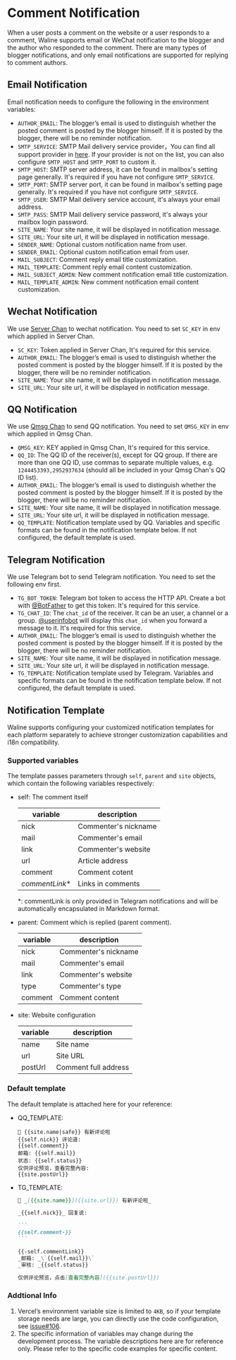 # Comment Notification

When a user posts a comment on the website or a user responds to a comment, Waline supports email or WeChat notification to the blogger and the author who responded to the comment. There are many types of blogger notifications, and only email notifications are supported for replying to comment authors.

## Email Notification

Email notification needs to configure the following in the environment variables:

- `AUTHOR_EMAIL`: The blogger’s email is used to distinguish whether the posted comment is posted by the blogger himself. If it is posted by the blogger, there will be no reminder notification.
- `SMTP_SERVICE`: SMTP Mail delivery service provider，You can find all support provider in [here](https://github.com/nodemailer/nodemailer/blob/master/lib/well-known/services.json). If your provider is not on the list, you can also configure `SMTP_HOST` and `SMTP_PORT` to custom it.
- `SMTP_HOST`: SMTP server address, it can be found in mailbox's setting page generally. It's required if you have not configure `SMTP_SERVICE`.
- `SMTP_PORT`: SMTP server port, it can be found in mailbox's setting page generally. It's required if you have not configure `SMTP_SERVICE`.
- `SMTP_USER`: SMTP Mail delivery service account, it's always your email address.
- `SMTP_PASS`: SMTP Mail delivery service password, it's always your mailbox login password.
- `SITE_NAME`: Your site name, it will be displayed in notification message.
- `SITE_URL`: Your site url, it will be displayed in notification message.
- `SENDER_NAME`: Optional custom notification name from user.
- `SENDER_EMAIL`: Optional custom notification email from user.
- `MAIL_SUBJECT`: Comment reply email title customization.
- `MAIL_TEMPLATE`: Comment reply email content customization.
- `MAIL_SUBJECT_ADMIN`: New comment notification email title customization.
- `MAIL_TEMPLATE_ADMIN`: New comment notification email content customization.

## Wechat Notification

We use [Server Chan](http://sc.ftqq.com/3.version) to wechat notification. You need to set `SC_KEY` in env which applied in Server Chan.

- `SC_KEY`: Token applied in Server Chan, It's required for this service.
- `AUTHOR_EMAIL`: The blogger’s email is used to distinguish whether the posted comment is posted by the blogger himself. If it is posted by the blogger, there will be no reminder notification.
- `SITE_NAME`: Your site name, it will be displayed in notification message.
- `SITE_URL`: Your site url, it will be displayed in notification message.

## QQ Notification

We use [Qmsg Chan](https://qmsg.zendee.cn) to send QQ notification. You need to set `QMSG_KEY` in env which applied in Qmsg Chan.

- `QMSG_KEY`: KEY applied in Qmsg Chan, It's required for this service.
- `QQ_ID`: The QQ ID of the receiver(s), except for QQ group. If there are more than one QQ ID, use commas to separate multiple values, e.g. `1244453393,2952937634` (should all be included in your Qmsg Chan's QQ ID list).
- `AUTHOR_EMAIL`: The blogger’s email is used to distinguish whether the posted comment is posted by the blogger himself. If it is posted by the blogger, there will be no reminder notification.
- `SITE_NAME`: Your site name, it will be displayed in notification message.
- `SITE_URL`: Your site url, it will be displayed in notification message.
- `QQ_TEMPLATE`: Notification template used by QQ. Variables and specific formats can be found in the notification template below. If not configured, the default template is used.

## Telegram Notification

We use Telegram bot to send Telegram notification. You need to set the following env first.

- `TG_BOT_TOKEN`: Telegram bot token to access the HTTP API. Create a bot with [@BotFather](https://t.me/BotFather) to get this token. It's required for this service.
- `TG_CHAT_ID`: The `chat_id` of the receiver. It can be an user, a channel or a group. [@userinfobot](https://t.me/userinfobot) will display this `chat_id` when you forward a message to it. It's required for this service.
- `AUTHOR_EMAIL`: The blogger’s email is used to distinguish whether the posted comment is posted by the blogger himself. If it is posted by the blogger, there will be no reminder notification.
- `SITE_NAME`: Your site name, it will be displayed in notification message.
- `SITE_URL`: Your site url, it will be displayed in notification message.
- `TG_TEMPLATE`: Notification template used by Telegram. Variables and specific formats can be found in the notification template below. If not configured, the default template is used.

## Notification Template

Waline supports configuring your customized notification templates for each platform separately to achieve stronger customization capabilities and i18n compatibility.

### Supported variables

The template passes parameters through `self`, `parent` and `site` objects, which contain the following variables respectively:

- self: The comment itself

  | variable        | description          |
  | --------------- | -------------------- |
  | nick            | Commenter's nickname |
  | mail            | Commenter's email    |
  | link            | Commenter's website  |
  | url             | Article address      |
  | comment         | Comment cotent       |
  | _commentLink_\* | Links in comments    |

  \*: commentLink is only provided in Telegram notifications and will be automatically encapsulated in Markdown format.

- parent: Comment which is replied (parent comment).

  | variable | description          |
  | -------- | -------------------- |
  | nick     | Commenter's nickname |
  | mail     | Commenter's email    |
  | link     | Commenter's website  |
  | type     | Commenter's type     |
  | comment  | Comment content      |

- site: Website configuration

  | variable | description          |
  | -------- | -------------------- |
  | name     | Site name            |
  | url      | Site URL             |
  | postUrl  | Comment full address |

### Default template

The default template is attached here for your reference:

- QQ_TEMPLATE:

  ```plain
  💬 {{site.name|safe}} 有新评论啦
  {{self.nick}} 评论道:
  {{self.comment}}
  邮箱: {{self.mail}}
  状态: {{self.status}}
  仅供评论预览，查看完整內容:
  {{site.postUrl}}
  ```

- TG_TEMPLATE:

  ````md
  💬 _[{{site.name}}]({{site.url}}) 有新评论啦_

  _{{self.nick}}_ 回复说:

  ```
  {{self.comment-}}
  ```

  {{-self.commentLink}}
  _邮箱: _\`{{self.mail}}\`
  _审核: _{{self.status}}

  仅供评论预览，点击[查看完整內容]({{site.postUrl}})
  ````

### Addtional Info

1. Vercel’s environment variable size is limited to `4KB`, so if your template storage needs are large, you can directly use the code configuration, see [issue#106](https://github.com/walinejs/waline/issues/106).
2. The specific information of variables may change during the development process. The variable descriptions here are for reference only. Please refer to the specific code examples for specific content.
